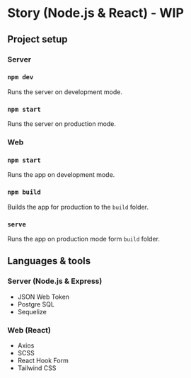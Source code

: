 # Story (Node.js & React) - WIP

## Project setup

### Server

### `npm dev`

Runs the server on development mode.

### `npm start`

Runs the server on production mode.

### Web

### `npm start`

Runs the app on development mode.

### `npm build`

Builds the app for production to the `build` folder.

### `serve`

Runs the app on production mode form `build` folder.

## Languages & tools

### Server (Node.js & Express)

- JSON Web Token
- Postgre SQL
- Sequelize

### Web (React)

- Axios
- SCSS
- React Hook Form
- Tailwind CSS
